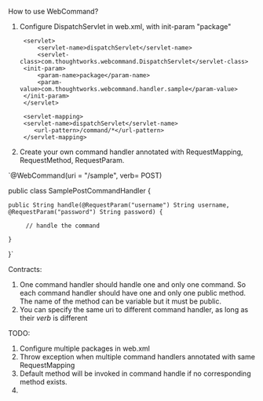 How to use WebCommand?
1. Configure DispatchServlet in web.xml, with init-param "package"

        <servlet>
            <servlet-name>dispatchServlet</servlet-name>
            <servlet-class>com.thoughtworks.webcommand.DispatchServlet</servlet-class>
        <init-param>
            <param-name>package</param-name>
            <param-value>com.thoughtworks.webcommand.handler.sample</param-value>
        </init-param>
        </servlet>

        <servlet-mapping>
        <servlet-name>dispatchServlet</servlet-name>
           <url-pattern>/command/*</url-pattern>
        </servlet-mapping>

2. Create your own command handler annotated with RequestMapping, RequestMethod, RequestParam.

`@WebCommand(uri = "/sample", verb= POST)

 public class SamplePostCommandHandler {

    public String handle(@RequestParam("username") String username, @RequestParam("password") String password) {

         // handle the command

    }

}`




Contracts:
1. One command handler should handle one and only one command. So each command handler should have one and only one public method. The name of the method can be variable but it must be public.
2. You can specify the same uri to different command handler, as long as their _verb_ is different


TODO:
1. Configure multiple packages in web.xml
2. Throw exception when multiple command handlers annotated with same RequestMapping
3. Default method will be invoked in command handle if no corresponding method exists.
4.
